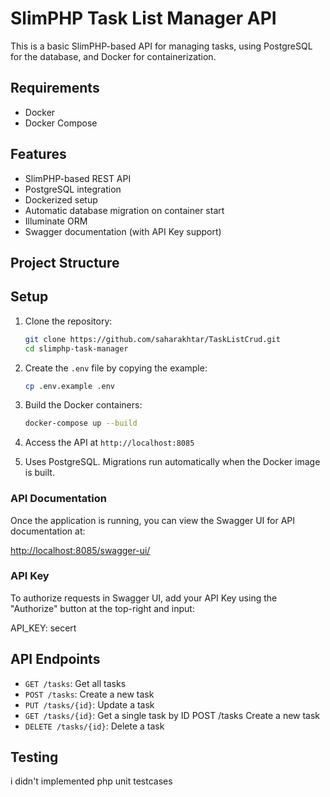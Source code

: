 # SlimPHP Task List Manager API

This is a basic SlimPHP-based API for managing tasks, using PostgreSQL for the database, and Docker for containerization.

## Requirements

- Docker
- Docker Compose

## Features

- SlimPHP-based REST API
- PostgreSQL integration
- Dockerized setup
- Automatic database migration on container start
- Illuminate ORM
- Swagger documentation (with API Key support)

## Project Structure


## Setup

1. Clone the repository:
    ```bash
    git clone https://github.com/saharakhtar/TaskListCrud.git
    cd slimphp-task-manager
    ```

2. Create the `.env` file by copying the example:
    ```bash
    cp .env.example .env
    ```

3. Build the Docker containers:
    ```bash
    docker-compose up --build
    ```

4. Access the API at `http://localhost:8085`


5. Uses PostgreSQL. Migrations run automatically when the Docker image is built.

### API Documentation

Once the application is running, you can view the Swagger UI for API documentation at:

[http://localhost:8085/swagger-ui/](http://localhost:8085/swagger-ui/)

### API Key

To authorize requests in Swagger UI, add your API Key using the "Authorize" button at the top-right and input:

API_KEY: secert


## API Endpoints

- `GET /tasks`: Get all tasks
- `POST /tasks`: Create a new task
- `PUT /tasks/{id}`: Update a task
- `GET /tasks/{id}`:  Get a single task by ID POST /tasks Create a new task
- `DELETE /tasks/{id}`: Delete a task

## Testing
i didn't implemented php unit testcases

